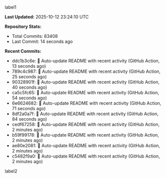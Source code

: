 
label1 
<!-- ACTIVITY_START -->
**Last Updated:** 2025-10-12 23:24:10 UTC

**Repository Stats:**
- Total Commits: 83408
- Last Commit: 14 seconds ago

**Recent Commits:**
- ddc1b3c6e: 🤖 Auto-update README with recent activity (GitHub Action, 13 seconds ago)
- 789c4c987: 🤖 Auto-update README with recent activity (GitHub Action, 25 seconds ago)
- 90328901f: 🤖 Auto-update README with recent activity (GitHub Action, 40 seconds ago)
- ca5c5fc65: 🤖 Auto-update README with recent activity (GitHub Action, 54 seconds ago)
- 6e6624682: 🤖 Auto-update README with recent activity (GitHub Action, 71 seconds ago)
- 8df2a0a7f: 🤖 Auto-update README with recent activity (GitHub Action, 84 seconds ago)
- cedf67258: 🤖 Auto-update README with recent activity (GitHub Action, 2 minutes ago)
- b59f99178: 🤖 Auto-update README with recent activity (GitHub Action, 2 minutes ago)
- ae80e2081: 🤖 Auto-update README with recent activity (GitHub Action, 2 minutes ago)
- c5482f9a0: 🤖 Auto-update README with recent activity (GitHub Action, 2 minutes ago)
<!-- ACTIVITY_END -->

label2
